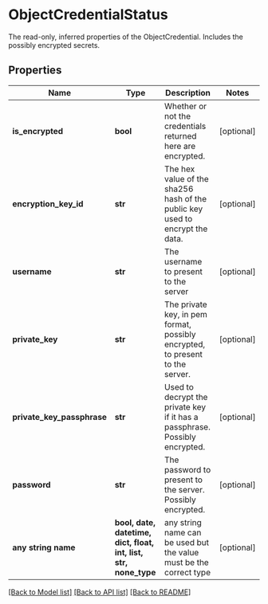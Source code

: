# ObjectCredentialStatus

The read-only, inferred properties of the ObjectCredential. Includes the possibly encrypted secrets. 

## Properties
Name | Type | Description | Notes
------------ | ------------- | ------------- | -------------
**is_encrypted** | **bool** | Whether or not the credentials returned here are encrypted.  | [optional] 
**encryption_key_id** | **str** | The hex value of the sha256 hash of the public key used to encrypt the data.  | [optional] 
**username** | **str** | The username to present to the server | [optional] 
**private_key** | **str** | The private key, in pem format, possibly encrypted, to present to the server.  | [optional] 
**private_key_passphrase** | **str** | Used to decrypt the private key if it has a passphrase. Possibly encrypted.  | [optional] 
**password** | **str** | The password to present to the server. Possibly encrypted. | [optional] 
**any string name** | **bool, date, datetime, dict, float, int, list, str, none_type** | any string name can be used but the value must be the correct type | [optional]

[[Back to Model list]](../README.md#documentation-for-models) [[Back to API list]](../README.md#documentation-for-api-endpoints) [[Back to README]](../README.md)


